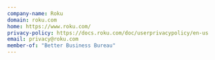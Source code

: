 ```yaml
---
company-name: Roku
domain: roku.com
home: https://www.roku.com/
privacy-policy: https://docs.roku.com/doc/userprivacypolicy/en-us
email: privacy@roku.com
member-of: "Better Business Bureau"
---
```




